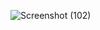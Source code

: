 ![Screenshot (102)](https://user-images.githubusercontent.com/94797459/149197924-2b3c2deb-6c6e-4b9e-896f-bfefadadbfd7.png)
